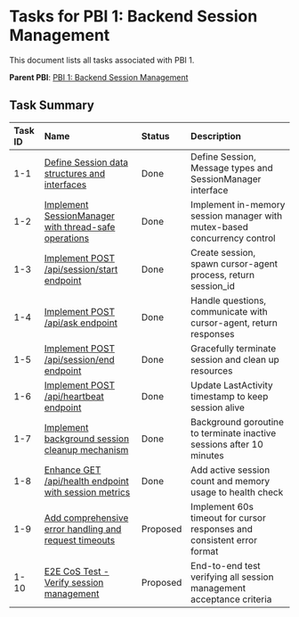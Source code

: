 # Tasks for PBI 1: Backend Session Management

This document lists all tasks associated with PBI 1.

**Parent PBI**: [PBI 1: Backend Session Management](./prd.md)

## Task Summary

| Task ID | Name | Status | Description |
| :------ | :--------------------------------------- | :------- | :--------------------------------- |
| 1-1 | [Define Session data structures and interfaces](./1-1.md) | Done | Define Session, Message types and SessionManager interface |
| 1-2 | [Implement SessionManager with thread-safe operations](./1-2.md) | Done | Implement in-memory session manager with mutex-based concurrency control |
| 1-3 | [Implement POST /api/session/start endpoint](./1-3.md) | Done | Create session, spawn cursor-agent process, return session_id |
| 1-4 | [Implement POST /api/ask endpoint](./1-4.md) | Done | Handle questions, communicate with cursor-agent, return responses |
| 1-5 | [Implement POST /api/session/end endpoint](./1-5.md) | Done | Gracefully terminate session and clean up resources |
| 1-6 | [Implement POST /api/heartbeat endpoint](./1-6.md) | Done | Update LastActivity timestamp to keep session alive |
| 1-7 | [Implement background session cleanup mechanism](./1-7.md) | Done | Background goroutine to terminate inactive sessions after 10 minutes |
| 1-8 | [Enhance GET /api/health endpoint with session metrics](./1-8.md) | Done | Add active session count and memory usage to health check |
| 1-9 | [Add comprehensive error handling and request timeouts](./1-9.md) | Proposed | Implement 60s timeout for cursor responses and consistent error format |
| 1-10 | [E2E CoS Test - Verify session management](./1-10.md) | Proposed | End-to-end test verifying all session management acceptance criteria |


